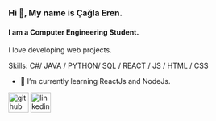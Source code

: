 ### Hi 👋, My name is Çağla Eren.
#### I am a Computer Engineering Student.
I love developing web projects.

Skills:  C#/ JAVA / PYTHON/ SQL /  REACT / JS / HTML / CSS

- 🌱 I’m currently learning ReactJs and NodeJs. 


[<img src='https://cdn.jsdelivr.net/npm/simple-icons@3.0.1/icons/github.svg' alt='github' height='40'>](https://github.com/caglaeren)  [<img src='https://cdn.jsdelivr.net/npm/simple-icons@3.0.1/icons/linkedin.svg' alt='linkedin' height='40'>](https://www.linkedin.com/in/çağla-eren-65140a233/)  


